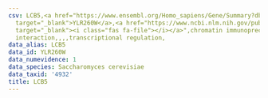 ```yaml
---
csv: LCB5,<a href="https://www.ensembl.org/Homo_sapiens/Gene/Summary?db=core;g=YLR260W"
  target="_blank">YLR260W</a>,<a href="https://www.ncbi.nlm.nih.gov/pubmed/15343339"
  target="_blank"><i class="fas fa-file"></i></a>",chromatin immunoprecipitation assay,direct
  interaction,,,,transcriptional regulation,
data_alias: LCB5
data_id: YLR260W
data_numevidence: 1
data_species: Saccharomyces cerevisiae
data_taxid: '4932'
title: LCB5
---
```

